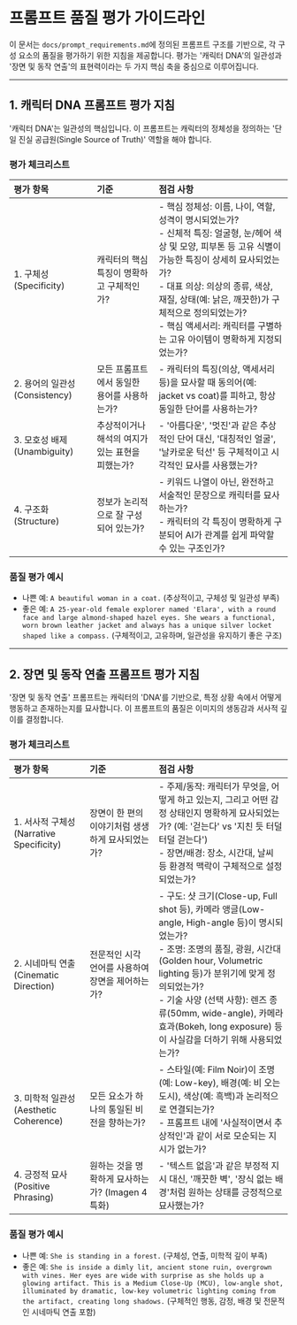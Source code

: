 # 프롬프트 품질 평가 가이드라인

이 문서는 `docs/prompt_requirements.md`에 정의된 프롬프트 구조를 기반으로, 각 구성 요소의 품질을 평가하기 위한 지침을 제공합니다. 평가는 '캐릭터 DNA'의 일관성과 '장면 및 동작 연출'의 표현력이라는 두 가지 핵심 축을 중심으로 이루어집니다.

---

## 1. 캐릭터 DNA 프롬프트 평가 지침

'캐릭터 DNA'는 일관성의 핵심입니다. 이 프롬프트는 캐릭터의 정체성을 정의하는 '단일 진실 공급원(Single Source of Truth)' 역할을 해야 합니다.

### 평가 체크리스트

| 평가 항목 | 기준 | 점검 사항 |
| :--- | :--- | :--- |
| 1. 구체성 (Specificity) | 캐릭터의 핵심 특징이 명확하고 구체적인가? | - 핵심 정체성: 이름, 나이, 역할, 성격이 명시되었는가?<br>- 신체적 특징: 얼굴형, 눈/헤어 색상 및 모양, 피부톤 등 고유 식별이 가능한 특징이 상세히 묘사되었는가?<br>- 대표 의상: 의상의 종류, 색상, 재질, 상태(예: 낡은, 깨끗한)가 구체적으로 정의되었는가?<br>- 핵심 액세서리: 캐릭터를 구별하는 고유 아이템이 명확하게 지정되었는가? |
| 2. 용어의 일관성 (Consistency) | 모든 프롬프트에서 동일한 용어를 사용하는가? | - 캐릭터의 특징(의상, 액세서리 등)을 묘사할 때 동의어(예: jacket vs coat)를 피하고, 항상 동일한 단어를 사용하는가? |
| 3. 모호성 배제 (Unambiguity) | 추상적이거나 해석의 여지가 있는 표현을 피했는가? | - '아름다운', '멋진'과 같은 추상적인 단어 대신, '대칭적인 얼굴', '날카로운 턱선' 등 구체적이고 시각적인 묘사를 사용했는가? |
| 4. 구조화 (Structure) | 정보가 논리적으로 잘 구성되어 있는가? | - 키워드 나열이 아닌, 완전하고 서술적인 문장으로 캐릭터를 묘사하는가?<br>- 캐릭터의 각 특징이 명확하게 구분되어 AI가 관계를 쉽게 파악할 수 있는 구조인가? |

### 품질 평가 예시

*   나쁜 예: `A beautiful woman in a coat.` (추상적이고, 구체성 및 일관성 부족)
*   좋은 예: `A 25-year-old female explorer named 'Elara', with a round face and large almond-shaped hazel eyes. She wears a functional, worn brown leather jacket and always has a unique silver locket shaped like a compass.` (구체적이고, 고유하며, 일관성을 유지하기 좋은 구조)

---

## 2. 장면 및 동작 연출 프롬프트 평가 지침

'장면 및 동작 연출' 프롬프트는 캐릭터의 'DNA'를 기반으로, 특정 상황 속에서 어떻게 행동하고 존재하는지를 묘사합니다. 이 프롬프트의 품질은 이미지의 생동감과 서사적 깊이를 결정합니다.

### 평가 체크리스트

| 평가 항목 | 기준 | 점검 사항 |
| :--- | :--- | :--- |
| 1. 서사적 구체성 (Narrative Specificity) | 장면이 한 편의 이야기처럼 생생하게 묘사되었는가? | - 주제/동작: 캐릭터가 무엇을, 어떻게 하고 있는지, 그리고 어떤 감정 상태인지 명확하게 묘사되었는가? (예: '걷는다' vs '지친 듯 터덜터덜 걷는다')<br>- 장면/배경: 장소, 시간대, 날씨 등 환경적 맥락이 구체적으로 설정되었는가? |
| 2. 시네마틱 연출 (Cinematic Direction) | 전문적인 시각 언어를 사용하여 장면을 제어하는가? | - 구도: 샷 크기(Close-up, Full shot 등), 카메라 앵글(Low-angle, High-angle 등)이 명시되었는가?<br>- 조명: 조명의 품질, 광원, 시간대(Golden hour, Volumetric lighting 등)가 분위기에 맞게 정의되었는가?<br>- 기술 사양 (선택 사항): 렌즈 종류(50mm, wide-angle), 카메라 효과(Bokeh, long exposure) 등이 사실감을 더하기 위해 사용되었는가? |
| 3. 미학적 일관성 (Aesthetic Coherence) | 모든 요소가 하나의 통일된 비전을 향하는가? | - 스타일(예: Film Noir)이 조명(예: Low-key), 배경(예: 비 오는 도시), 색상(예: 흑백)과 논리적으로 연결되는가?<br>- 프롬프트 내에 '사실적이면서 추상적인'과 같이 서로 모순되는 지시가 없는가? |
| 4. 긍정적 묘사 (Positive Phrasing) | 원하는 것을 명확하게 묘사하는가? (Imagen 4 특화) | - '텍스트 없음'과 같은 부정적 지시 대신, '깨끗한 벽', '장식 없는 배경'처럼 원하는 상태를 긍정적으로 묘사했는가? |

### 품질 평가 예시

*   나쁜 예: `She is standing in a forest.` (구체성, 연출, 미학적 깊이 부족)
*   좋은 예: `She is inside a dimly lit, ancient stone ruin, overgrown with vines. Her eyes are wide with surprise as she holds up a glowing artifact. This is a Medium Close-Up (MCU), low-angle shot, illuminated by dramatic, low-key volumetric lighting coming from the artifact, creating long shadows.` (구체적인 행동, 감정, 배경 및 전문적인 시네마틱 연출 포함)
